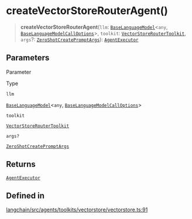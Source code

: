 createVectorStoreRouterAgent()
==============================

> **createVectorStoreRouterAgent**(`llm`: [`BaseLanguageModel`](/docs/api/base_language/classes/BaseLanguageModel)<`any`, [`BaseLanguageModelCallOptions`](/docs/api/base_language/interfaces/BaseLanguageModelCallOptions)\>, `toolkit`: [`VectorStoreRouterToolkit`](/docs/api/agents/classes/VectorStoreRouterToolkit), `args`?: [`ZeroShotCreatePromptArgs`](/docs/api/agents/interfaces/ZeroShotCreatePromptArgs)): [`AgentExecutor`](/docs/api/agents/classes/AgentExecutor)

Parameters[](#parameters "Direct link to Parameters")
------------------------------------------------------

Parameter

Type

`llm`

[`BaseLanguageModel`](/docs/api/base_language/classes/BaseLanguageModel)<`any`, [`BaseLanguageModelCallOptions`](/docs/api/base_language/interfaces/BaseLanguageModelCallOptions)\>

`toolkit`

[`VectorStoreRouterToolkit`](/docs/api/agents/classes/VectorStoreRouterToolkit)

`args?`

[`ZeroShotCreatePromptArgs`](/docs/api/agents/interfaces/ZeroShotCreatePromptArgs)

Returns[](#returns "Direct link to Returns")
---------------------------------------------

[`AgentExecutor`](/docs/api/agents/classes/AgentExecutor)

Defined in[](#defined-in "Direct link to Defined in")
------------------------------------------------------

[langchain/src/agents/toolkits/vectorstore/vectorstore.ts:91](https://github.com/hwchase17/langchainjs/blob/1c1274d/langchain/src/agents/toolkits/vectorstore/vectorstore.ts#L91)